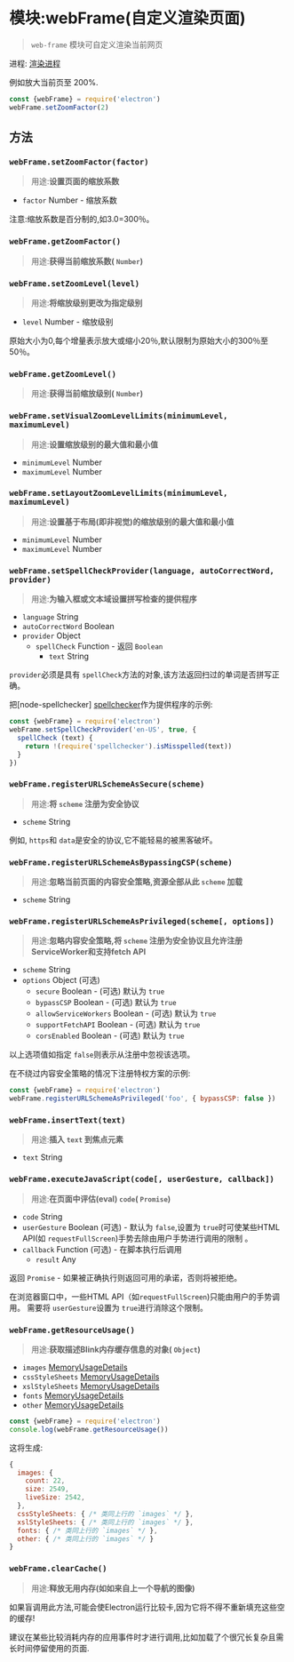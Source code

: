 # 模块:webFrame(自定义渲染页面)

> `web-frame` 模块可自定义渲染当前网页

进程: [渲染进程](../glossary.md#renderer-process)      

例如放大当前页至 200%.

```JavaScript
const {webFrame} = require('electron')
webFrame.setZoomFactor(2)
```

## 方法

### `webFrame.setZoomFactor(factor)`
 > 用途:**设置页面的缩放系数**
 
* `factor` Number - 缩放系数

注意:缩放系数是百分制的,如3.0=300％。

### `webFrame.getZoomFactor()`
 > 用途:**获得当前缩放系数( `Number`)**

### `webFrame.setZoomLevel(level)`
 > 用途:**将缩放级别更改为指定级别**

* `level` Number - 缩放级别

原始大小为0,每个增量表示放大或缩小20％,默认限制为原始大小的300％至50％。

### `webFrame.getZoomLevel()`
 > 用途:**获得当前缩放级别( `Number`)**

### `webFrame.setVisualZoomLevelLimits(minimumLevel, maximumLevel)`
 > 用途:**设置缩放级别的最大值和最小值**

* `minimumLevel` Number
* `maximumLevel` Number

### `webFrame.setLayoutZoomLevelLimits(minimumLevel, maximumLevel)`
 > 用途:**设置基于布局(即非视觉)的缩放级别的最大值和最小值**

* `minimumLevel` Number
* `maximumLevel` Number

### `webFrame.setSpellCheckProvider(language, autoCorrectWord, provider)`
 > 用途:**为输入框或文本域设置拼写检查的提供程序**
 
* `language` String
* `autoCorrectWord` Boolean
* `provider` Object
  * `spellCheck` Function - 返回 `Boolean`
    * `text` String

 `provider`必须是具有 `spellCheck`方法的对象,该方法返回扫过的单词是否拼写正确。
 
把[node-spellchecker] [spellchecker]作为提供程序的示例:

```JavaScript
const {webFrame} = require('electron')
webFrame.setSpellCheckProvider('en-US', true, {
  spellCheck (text) {
    return !(require('spellchecker').isMisspelled(text))
  }
})
```

### `webFrame.registerURLSchemeAsSecure(scheme)`
 > 用途:**将 `scheme` 注册为安全协议**
 
* `scheme` String

例如, `https`和 `data`是安全的协议,它不能轻易的被黑客破坏。

### `webFrame.registerURLSchemeAsBypassingCSP(scheme)`
 > 用途:**忽略当前页面的内容安全策略,资源全部从此 `scheme` 加载**
 
* `scheme` String

### `webFrame.registerURLSchemeAsPrivileged(scheme[, options])`
 > 用途:**忽略内容安全策略,将 `scheme` 注册为安全协议且允许注册ServiceWorker和支持fetch API**
 
* `scheme` String
* `options` Object (可选)
  * `secure` Boolean - (可选) 默认为 `true`
  * `bypassCSP` Boolean - (可选) 默认为 `true`
  * `allowServiceWorkers` Boolean - (可选) 默认为 `true`
  * `supportFetchAPI` Boolean - (可选) 默认为 `true`
  * `corsEnabled` Boolean - (可选) 默认为 `true`

以上选项值如指定 `false`则表示从注册中忽视该选项。

在不绕过内容安全策略的情况下注册特权方案的示例:
```JavaScript
const {webFrame} = require('electron')
webFrame.registerURLSchemeAsPrivileged('foo', { bypassCSP: false })
```

### `webFrame.insertText(text)`
 > 用途:**插入 `text` 到焦点元素**
 
* `text` String

### `webFrame.executeJavaScript(code[, userGesture, callback])`
 > 用途:**在页面中评估(eval) `code`( `Promise`)**
 
* `code` String
* `userGesture` Boolean (可选) - 默认为 `false`,设置为 `true`时可使某些HTML API(如 `requestFullScreen`)手势去除由用户手势进行调用的限制 。
* `callback` Function (可选) - 在脚本执行后调用
  * `result` Any


返回 `Promise`  - 如果被正确执行则返回可用的承诺，否则将被拒绝。

在浏览器窗口中，一些HTML API（如`requestFullScreen`)只能由用户的手势调用。 需要将 `userGesture`设置为 `true`进行消除这个限制。

### `webFrame.getResourceUsage()`
 > 用途:**获取描述Blink内存缓存信息的对象( `Object`)**

* `images` [MemoryUsageDetails](structures/memory-usage-details.md)
* `cssStyleSheets` [MemoryUsageDetails](structures/memory-usage-details.md)
* `xslStyleSheets` [MemoryUsageDetails](structures/memory-usage-details.md)
* `fonts` [MemoryUsageDetails](structures/memory-usage-details.md)
* `other` [MemoryUsageDetails](structures/memory-usage-details.md)

```JavaScript
const {webFrame} = require('electron')
console.log(webFrame.getResourceUsage())
```

这将生成:
```JavaScript
{
  images: {
    count: 22,
    size: 2549,
    liveSize: 2542,
  },
  cssStyleSheets: { /* 类同上行的 `images` */ },
  xslStyleSheets: { /* 类同上行的 `images` */ },
  fonts: { /* 类同上行的 `images` */ },
  other: { /* 类同上行的 `images` */ }
}
```

### `webFrame.clearCache()`
 > 用途:**释放无用内存(如如来自上一个导航的图像)**

如果盲调用此方法,可能会使Electron运行比较卡,因为它将不得不重新填充这些空的缓存!

建议在某些比较消耗内存的应用事件时才进行调用,比如加载了个很冗长复杂且需长时间停留使用的页面.

[spellchecker]: https://github.com/atom/node-spellchecker